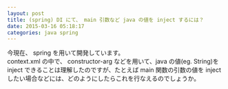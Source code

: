 ```yaml
---
layout: post
title: (spring) DI にて、 main 引数など java の値を inject するには？
date: 2015-03-16 05:18:17
categories: java spring
---
```

<!-- {% raw %} -->
<p>今現在、 spring を用いて開発しています。<br>
context.xml の中で、 constructor-arg などを用いて、java の値(eg. String)を inject できることは理解したのですが、たとえば main 関数の引数の値を inject したい場合などには、どのようにしたらこれを行なえるのでしょうか。</p>
<!-- {% endraw %} -->
